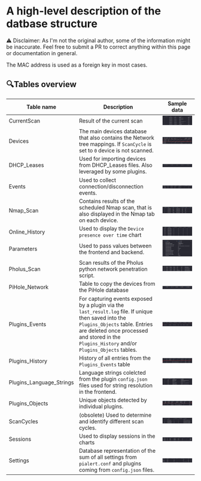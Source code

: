   
  # A high-level description of the datbase structure

  ⚠ Disclaimer: As I'm not the original author, some of the information might be inaccurate. Feel free to submit a PR to correct anything within this page or documentation in general. 

  The MAC address is used as a foreign key in most cases. 

  ## 🔍Tables overview
  
  | Table name | Description  | Sample data |
  |----------------------|----------------------| ----------------------| 
  | CurrentScan | Result of the current scan | ![Screen1][screen1]  |  
  | Devices     | The main devices database that also contains the Network tree mappings. If `ScanCycle` is set to `0` device is not scanned. | ![Screen2][screen2]  | 
  | DHCP_Leases | Used for importing devices from DHCP_Leases files. Also leveraged by some plugins. | ![Screen3][screen3]  | 
  | Events | Used to collect connection/disconnection events. | ![Screen4][screen4]  | 
  | Nmap_Scan | Contains results of the scheduled Nmap scan, that is also displayed in the Nmap tab on each device. | ![Screen5][screen5]  | 
  | Online_History   | Used to display the `Device presence over time` chart  | ![Screen6][screen6]  | 
  | Parameters       | Used to pass values between the frontend and backend. | ![Screen7][screen7]  | 
  | Pholus_Scan      | Scan results of the Pholus python network penetration script. | ![Screen8][screen8]  | 
  | PiHole_Network   | Table to copy the devices from the PiHole database | ![Screen9][screen9]  | 
  | Plugins_Events   | For capturing events exposed by a plugin via the `last_result.log` file. If unique then saved into the `Plugins_Objects` table. Entries are deleted once processed and stored in the `Plugins_History` and/or `Plugins_Objects` tables.  | ![Screen10][screen10]  | 
  | Plugins_History  | History of all entries from the `Plugins_Events` table | ![Screen11][screen11]  | 
  | Plugins_Language_Strings  | Language strings colelcted from the plugin `config.json` files used for string resolution in the frontend. | ![Screen12][screen12]  | 
  | Plugins_Objects  | Unique objects detected by individual plugins. | ![Screen13][screen13]  | 
  | ScanCycles  | (obsolete) Used to determine and identify different scan cycles. | ![Screen14][screen14]  | 
  | Sessions  | Used to display sessions in the charts | ![Screen15][screen15]  | 
  | Settings  | Database representation of the sum of all settings from `pialert.conf` and plugins coming from `config.json` files. | ![Screen16][screen16]  | 



  [screen1]: /docs/img/DATABASE/CurrentScan.png
  [screen2]: /docs/img/DATABASE/Devices.png
  [screen3]: /docs/img/DATABASE/DHCP_Leases.png
  [screen4]: /docs/img/DATABASE/Events.png
  [screen5]: /docs/img/DATABASE/Nmap_Scan.png
  [screen6]: /docs/img/DATABASE/Online_History.png
  [screen7]: /docs/img/DATABASE/Parameters.png
  [screen8]: /docs/img/DATABASE/Pholus_Scan.png
  [screen9]: /docs/img/DATABASE/PiHole_Network.png
  [screen10]: /docs/img/DATABASE/Plugins_Events.png
  [screen11]: /docs/img/DATABASE/Plugins_History.png
  [screen12]: /docs/img/DATABASE/Plugins_Language_Strings.png
  [screen13]: /docs/img/DATABASE/Plugins_Objects.png
  [screen14]: /docs/img/DATABASE/ScanCycles.png
  [screen15]: /docs/img/DATABASE/Sessions.png
  [screen16]: /docs/img/DATABASE/Settings.png

